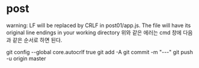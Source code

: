# post
warning: LF will be replaced by CRLF in post01/app.js.
The file will have its original line endings in your working directory
  위와 같은 에러는 cmd 창에 다음과 같은 순서로 하면 된다.
  
 
  git config --global core.autocrlf true
  git add -A
  git commit -m "---"
  git push -u origin master
  
